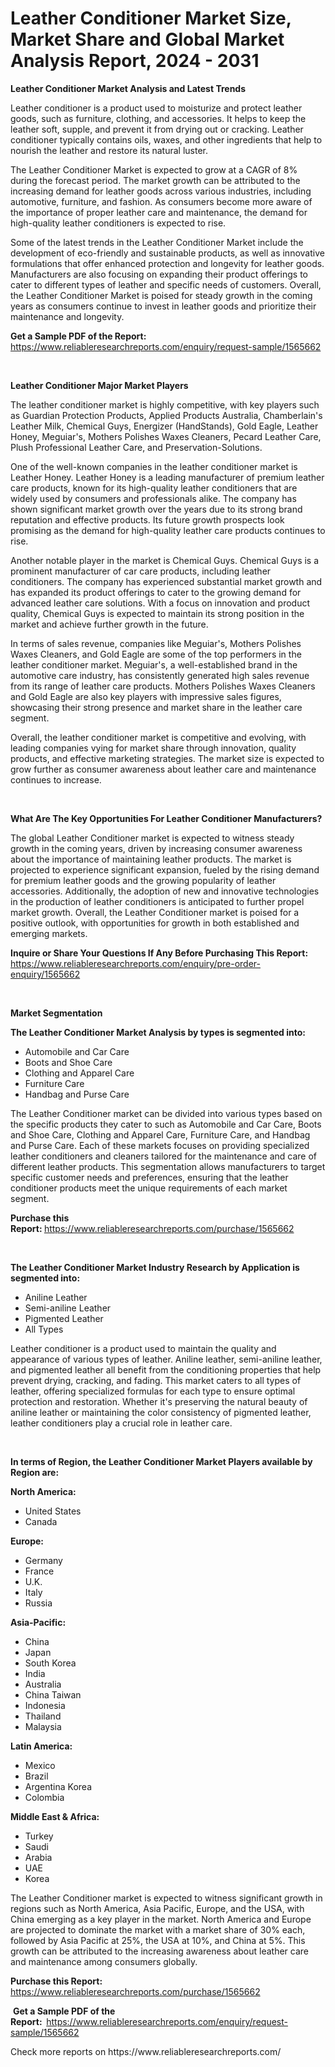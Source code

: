 <p><h1>Leather Conditioner Market Size, Market Share and Global Market Analysis Report, 2024 - 2031</h1></p><p><strong>Leather Conditioner Market Analysis and Latest Trends</strong></p>
<p><p>Leather conditioner is a product used to moisturize and protect leather goods, such as furniture, clothing, and accessories. It helps to keep the leather soft, supple, and prevent it from drying out or cracking. Leather conditioner typically contains oils, waxes, and other ingredients that help to nourish the leather and restore its natural luster.</p><p>The Leather Conditioner Market is expected to grow at a CAGR of 8% during the forecast period. The market growth can be attributed to the increasing demand for leather goods across various industries, including automotive, furniture, and fashion. As consumers become more aware of the importance of proper leather care and maintenance, the demand for high-quality leather conditioners is expected to rise.</p><p>Some of the latest trends in the Leather Conditioner Market include the development of eco-friendly and sustainable products, as well as innovative formulations that offer enhanced protection and longevity for leather goods. Manufacturers are also focusing on expanding their product offerings to cater to different types of leather and specific needs of customers. Overall, the Leather Conditioner Market is poised for steady growth in the coming years as consumers continue to invest in leather goods and prioritize their maintenance and longevity.</p></p>
<p><strong>Get a Sample PDF of the Report:&nbsp;</strong> <a href="https://www.reliableresearchreports.com/enquiry/request-sample/1565662">https://www.reliableresearchreports.com/enquiry/request-sample/1565662</a></p>
<p>&nbsp;</p>
<p><strong>Leather Conditioner Major Market Players</strong></p>
<p><p>The leather conditioner market is highly competitive, with key players such as Guardian Protection Products, Applied Products Australia, Chamberlain's Leather Milk, Chemical Guys, Energizer (HandStands), Gold Eagle, Leather Honey, Meguiar's, Mothers Polishes Waxes Cleaners, Pecard Leather Care, Plush Professional Leather Care, and Preservation-Solutions. </p><p>One of the well-known companies in the leather conditioner market is Leather Honey. Leather Honey is a leading manufacturer of premium leather care products, known for its high-quality leather conditioners that are widely used by consumers and professionals alike. The company has shown significant market growth over the years due to its strong brand reputation and effective products. Its future growth prospects look promising as the demand for high-quality leather care products continues to rise.</p><p>Another notable player in the market is Chemical Guys. Chemical Guys is a prominent manufacturer of car care products, including leather conditioners. The company has experienced substantial market growth and has expanded its product offerings to cater to the growing demand for advanced leather care solutions. With a focus on innovation and product quality, Chemical Guys is expected to maintain its strong position in the market and achieve further growth in the future.</p><p>In terms of sales revenue, companies like Meguiar's, Mothers Polishes Waxes Cleaners, and Gold Eagle are some of the top performers in the leather conditioner market. Meguiar's, a well-established brand in the automotive care industry, has consistently generated high sales revenue from its range of leather care products. Mothers Polishes Waxes Cleaners and Gold Eagle are also key players with impressive sales figures, showcasing their strong presence and market share in the leather care segment.</p><p>Overall, the leather conditioner market is competitive and evolving, with leading companies vying for market share through innovation, quality products, and effective marketing strategies. The market size is expected to grow further as consumer awareness about leather care and maintenance continues to increase.</p></p>
<p>&nbsp;</p>
<p><strong>What Are The Key Opportunities For Leather Conditioner Manufacturers?</strong></p>
<p><p>The global Leather Conditioner market is expected to witness steady growth in the coming years, driven by increasing consumer awareness about the importance of maintaining leather products. The market is projected to experience significant expansion, fueled by the rising demand for premium leather goods and the growing popularity of leather accessories. Additionally, the adoption of new and innovative technologies in the production of leather conditioners is anticipated to further propel market growth. Overall, the Leather Conditioner market is poised for a positive outlook, with opportunities for growth in both established and emerging markets.</p></p>
<p><strong>Inquire or Share Your Questions If Any Before Purchasing This Report:</strong> <a href="https://www.reliableresearchreports.com/enquiry/pre-order-enquiry/1565662">https://www.reliableresearchreports.com/enquiry/pre-order-enquiry/1565662</a></p>
<p>&nbsp;</p>
<p><strong>Market Segmentation</strong></p>
<p><strong>The Leather Conditioner Market Analysis by types is segmented into:</strong></p>
<p><ul><li>Automobile and Car Care</li><li>Boots and Shoe Care</li><li>Clothing and Apparel Care</li><li>Furniture Care</li><li>Handbag and Purse Care</li></ul></p>
<p><p>The Leather Conditioner market can be divided into various types based on the specific products they cater to such as Automobile and Car Care, Boots and Shoe Care, Clothing and Apparel Care, Furniture Care, and Handbag and Purse Care. Each of these markets focuses on providing specialized leather conditioners and cleaners tailored for the maintenance and care of different leather products. This segmentation allows manufacturers to target specific customer needs and preferences, ensuring that the leather conditioner products meet the unique requirements of each market segment.</p></p>
<p><strong>Purchase this Report:&nbsp;</strong><a href="https://www.reliableresearchreports.com/purchase/1565662">https://www.reliableresearchreports.com/purchase/1565662</a></p>
<p>&nbsp;</p>
<p><strong>The Leather Conditioner Market Industry Research by Application is segmented into:</strong></p>
<p><ul><li>Aniline Leather</li><li>Semi-aniline Leather</li><li>Pigmented Leather</li><li>All Types</li></ul></p>
<p><p>Leather conditioner is a product used to maintain the quality and appearance of various types of leather. Aniline leather, semi-aniline leather, and pigmented leather all benefit from the conditioning properties that help prevent drying, cracking, and fading. This market caters to all types of leather, offering specialized formulas for each type to ensure optimal protection and restoration. Whether it's preserving the natural beauty of aniline leather or maintaining the color consistency of pigmented leather, leather conditioners play a crucial role in leather care.</p></p>
<p>&nbsp;</p>
<p><strong>In terms of Region, the Leather Conditioner Market Players available by Region are:</strong></p>
<p>
    <p> <strong> North America: </strong>
        <ul>
            <li>United States</li>
            <li>Canada</li>
        </ul>
        </p> 
    <p> <strong> Europe: </strong>
        <ul>
            <li>Germany</li>
            <li>France</li>
            <li>U.K.</li>
            <li>Italy</li>
            <li>Russia</li>
        </ul>
        </p> 
    <p> <strong> Asia-Pacific: </strong>
        <ul>
            <li>China</li>
            <li>Japan</li>
            <li>South Korea</li>
            <li>India</li>
            <li>Australia</li>
            <li>China Taiwan</li>
            <li>Indonesia</li>
            <li>Thailand</li>
            <li>Malaysia</li>
        </ul>
        </p> 
    <p> <strong> Latin America: </strong>
        <ul>
            <li>Mexico</li>
            <li>Brazil</li>
            <li>Argentina Korea</li>
            <li>Colombia</li>
        </ul>
        </p> 
    <p> <strong> Middle East & Africa: </strong>
        <ul>
            <li>Turkey</li>
            <li>Saudi</li>
            <li>Arabia</li>
            <li>UAE</li>
            <li>Korea</li>
        </ul>
    </p>
    </p>
<p><p>The Leather Conditioner market is expected to witness significant growth in regions such as North America, Asia Pacific, Europe, and the USA, with China emerging as a key player in the market. North America and Europe are projected to dominate the market with a market share of 30% each, followed by Asia Pacific at 25%, the USA at 10%, and China at 5%. This growth can be attributed to the increasing awareness about leather care and maintenance among consumers globally.</p></p>
<p><strong>Purchase this Report: </strong><a href="https://www.reliableresearchreports.com/purchase/1565662">https://www.reliableresearchreports.com/purchase/1565662</a></p>
<p>&nbsp;<strong>Get a Sample PDF of the Report:&nbsp;&nbsp;</strong><a href="https://www.reliableresearchreports.com/enquiry/request-sample/1565662">https://www.reliableresearchreports.com/enquiry/request-sample/1565662</a></p>
<p><strong></strong></p>
<p>Check more reports on https://www.reliableresearchreports.com/</p>